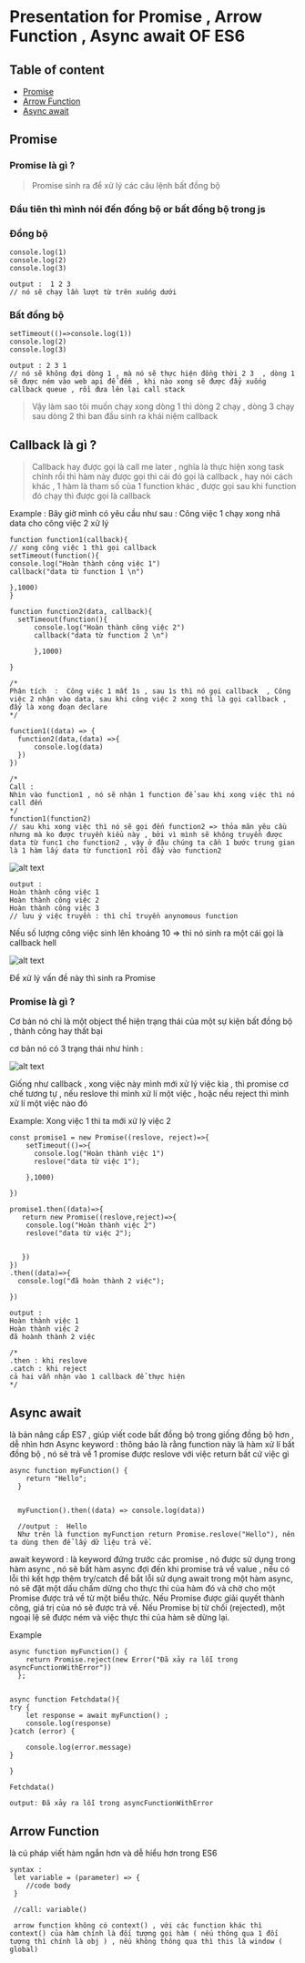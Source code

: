 # Presentation for Promise , Arrow Function , Async await OF ES6


## Table of content 
 + [Promise](#promise)
 + [Arrow Function](#arrow-function)
 + [Async await](#async-await)



## Promise 
 ### Promise là gì  ? 
  >  Promise sinh ra để xử lý các câu lệnh bất đồng bộ 

  ### Đầu tiên thì mình nói đến đồng bộ or bất đồng bộ trong js 

  ### Đồng bộ 
  ```
  console.log(1)
  console.log(2)
  console.log(3)

  output :  1 2 3  
  // nó sẽ chạy lần lượt từ trên xuống dưới 
  ```

  ### Bất đồng bộ 
  ```
  setTimeout(()=>console.log(1))
  console.log(2)
  console.log(3)
  
  output : 2 3 1
  // nó sẽ không đợi dòng 1 , mà nó sẽ thực hiện đồng thời 2 3  , dòng 1 sẽ được ném vào web api để đếm , khi nào xong sẽ được đẩy xuống callback queue , rồi đưa lên lại call stack 
  ```
  
  > Vậy làm sao tôi muốn chạy xong dòng 1 thì dòng 2 chạy , dòng 3 chạy sau dòng 2 thì ban đầu sinh ra khái niệm callback

  ##   Callback là gì ?
  > Callback hay được gọi là call me later , nghĩa là thực hiện xong task chính rồi thì hàm này được gọi thì cái đó gọi là callback , hay nói cách khác , 1 hàm là tham số của 1 function khác , được gọi sau khi function đó chạy thì được gọi là callback 

  Example :
  Bây giờ mình có yêu cầu như sau  :  Công việc 1 chạy xong nhả data cho công việc 2 xử lý 
  ```
  function function1(callback){
 // xong công việc 1 thì gọi callback 
 setTimeout(function(){
 console.log("Hoàn thành công việc 1")
 callback("data từ function 1 \n")

 },1000)
}

function function2(data, callback){
    setTimeout(function(){
        console.log("Hoàn thành công việc 2")
        callback("data từ function 2 \n")
       
        },1000)

}

/*
Phân tích  :  Công việc 1 mất 1s , sau 1s thì nó gọi callback  , Công việc 2 nhận vào data, sau khi công việc 2 xong thì là gọi callback , đấy là xong đoạn declare
*/

function1((data) => {
    function2(data,(data) =>{
        console.log(data)
    })
})

/*
 Call :
 Nhìn vào function1 , nó sẽ nhận 1 function để sau khi xong việc thì nó call đến
*/
function1(function2) 
// sau khi xong việc thì nó sẽ gọi đến function2 => thỏa mãn yêu cầu nhưng mà ko được truyền kiểu này , bởi vì mình sẽ không truyền được data từ func1 cho function2 , vậy ở đâu chúng ta cần 1 bước trung gian là 1 hàm lấy data từ function1 rồi đẩy vào function2 

```
![alt text](image.png)

```
output : 
Hoàn thành công việc 1 
Hoàn thành công việc 2 
Hoàn thành công việc 3 
// lưu ý việc truyền : thì chỉ truyền anynomous function 
```
Nếu số lượng công việc sinh lên khoảng 10 => thì nó sinh ra một cái gọi là callback hell 

![alt text](image-1.png)

Để xử lý vấn đề này thì sinh ra Promise 

### Promise là gì ? 
Cơ bản nó chỉ là một object thể hiện trạng thái của một sự kiện bất đồng bộ , thành công hay thất bại 

cơ bản nó có 3 trạng thái như hình :

![alt text](image-2.png)

Giống như callback , xong việc này mình mới xử lý việc kia  , thì promise cơ chế tương tự , nếu reslove thì mình xử lí một việc , hoặc nếu reject thì mình xử lí một việc nào đó 

Example: Xong việc 1 thì ta mới xử lý việc 2 
```
const promise1 = new Promise((reslove, reject)=>{
    setTimeout(()=>{
      console.log("Hoàn thành việc 1")
      reslove("data từ việc 1");

    },1000) 
   
})

promise1.then((data)=>{
   return new Promise((reslove,reject)=>{
    console.log("Hoàn thành việc 2")
    reslove("data từ việc 2");

      
   })
})
.then((data)=>{
  console.log("đã hoàn thành 2 việc");

})

output : 
Hoàn thành việc 1 
Hoàn thành việc 2 
đã hoành thành 2 việc 

/*
.then : khi reslove 
.catch : khi reject 
cả hai vẫn nhận vào 1 callback để thực hiện 
*/
```

## Async await 
là bản nâng cấp ES7 , giúp viết code bất đồng bộ trong giống đồng bộ hơn , dễ nhìn hơn
Async keyword :  thông báo là rằng function này là hàm xử lí bất đồng bộ , nó sẽ trả về 1 promise được reslove với việc return bất cứ việc gì 
```
async function myFunction() {
    return "Hello";
  }
 

  myFunction().then((data) => console.log(data))

  //output :  Hello 
  Như trên là function myFunction return Promise.reslove("Hello"), nên ta dùng then để lấy dữ liệu trả về.
```
await keyword :  là keyword đứng trước các promise , nó được sử dụng trong hàm async , nó sẽ bắt hàm async đợi đến khi promise trả về value , nếu có lỗi thì kết hợp thêm try/catch để bắt lỗi 
sử dụng await trong một hàm async, nó sẽ đặt một dấu chấm dừng cho thực thi của hàm đó và chờ cho một Promise được trả về từ một biểu thức. Nếu Promise được giải quyết thành công, giá trị của nó sẽ được trả về. Nếu Promise bị từ chối (rejected), một ngoại lệ sẽ được ném và việc thực thi của hàm sẽ dừng lại.

Example
```
async function myFunction() {
    return Promise.reject(new Error("Đã xảy ra lỗi trong asyncFunctionWithError"))
  };
 

async function Fetchdata(){
try {
    let response = await myFunction() ;
    console.log(response)
}catch (error) {

    console.log(error.message)
}

}

Fetchdata()

output: Đã xảy ra lỗi trong asyncFunctionWithError  

```
## Arrow Function
 là cú pháp viết hàm  ngắn hơn và dễ hiểu hơn trong ES6 
```
syntax : 
 let variable = (parameter) => { 
    //code body
 }

 //call: variable() 

 arrow function không có context() , với các function khác thì context() của hàm chính là đối tượng gọi hàm ( nếu thông qua 1 đối tượng thì chính là obj ) , nếu không thông qua thì this là window ( global)
```